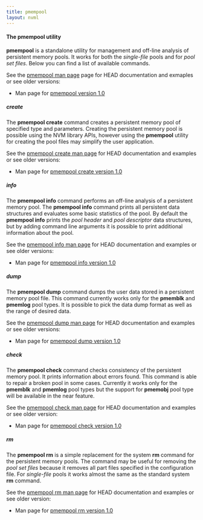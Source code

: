 ```yaml
---
title: pmempool
layout: nvml
---
```


#### The pmempool utility

**pmempool** is a standalone utility for management and off-line analysis
of persistent memory pools. It works for both the *single-file* pools and
for *pool set files*. Below you can find a list of available commands.

See the [pmempool man page](master/pmempool.1.html) page for HEAD documentation and exmaples or see older versions:

* Man page for [pmempool version 1.0](v1.0/pmempool.1.html)

##### create

The **pmempool create** command creates a persistent memory pool of specified
type and parameters. Creating the persistent memory pool is possible using
the NVM library APIs, however using the **pmempool** utility for creating the
pool files may simplify the user application.

See the [pmempool create man page](master/pmempool-create.1.html) for HEAD documentation
and examples or see older versions:

* Man page for [pmempool create version 1.0](v1.0/pmempool-create.1.html)

##### info

The **pmempool info** command performs an off-line analysis of a persistent memory
pool. The **pmempool info** command prints all persistent data
structures and evaluates some basic statistics of the pool. By default the
**pmempool info** prints the *pool header* and *pool descriptor* data
structures, but by adding command line arguments it is possible to print
additional information about the pool.

See the [pmempool info man page](master/pmempool-info.1.html) for HEAD documentation
and examples or see older versions:

* Man page for [pmempool info version 1.0](v1.0/pmempool-info.1.html)

##### dump

The **pmempool dump** command dumps the user data stored in a persistent memory
pool file. This command currently works only for the **pmemblk** and
**pmemlog** pool types. It is possible to pick the data dump format as well as
the range of desired data.

See the [pmempool dump man page](master/pmempool-dump.1.html) for HEAD documentation
and examples or see older versions:

* Man page for [pmempool dump version 1.0](v1.0/pmempool-dump.1.html)

##### check

The **pmempool check** command checks consistency of the persistent memory pool.
It prints information about errors found. This command is able to repair
a broken pool in some cases. Currently it works only for the **pmemblk** and
**pmemlog** pool types but the support for **pmemobj** pool type will be
available in the near feature.

See the [pmempool check man page](master/pmempool-check.1.html) for HEAD documentation
and examples or see older version:

* Man page for [pmempool check version 1.0](v1.0/pmempool-check.1.html)

##### rm

The **pmempool rm** is a simple replacement for the system **rm** command for
the persistent memory pools. The command may be useful for removing the
*pool set files* because it removes all part files specified in the
configuration file. For *single-file* pools it works almost the same
as the standard system **rm** command.

See the [pmempool rm man page](master/pmempool-rm.1.html) for HEAD documentation
and examples or see older version:

* Man page for [pmempool rm version 1.0](v1.0/pmempool-rm.1.html)
